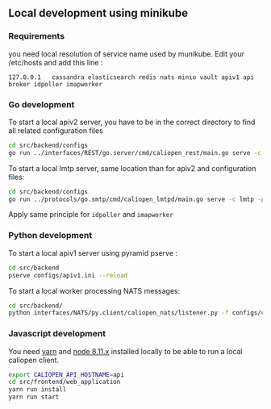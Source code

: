 ## Local development using minikube

### Requirements

you need local resolution of service name used by munikube. Edit your /etc/hosts and add this line :

```
127.0.0.1	cassandra elasticsearch redis nats minio vault apiv1 api broker idpoller imapworker
```

### Go development

To start a local apiv2 server, you have to be in the correct directory to find all related configuration files

```sh
cd src/backend/configs
go run ../interfaces/REST/go.server/cmd/caliopen_rest/main.go serve -c apiv2
```

To start a local lmtp server, same location than for apiv2 and configuration files:

```sh
cd src/backend/configs
go run ../protocols/go.smtp/cmd/caliopen_lmtpd/main.go serve -c lmtp -p lmtp.pid
```

Apply same principle for `idpoller` and `imapworker`

### Python development

To start a local apiv1 server using pyramid pserve :

```sh
cd src/backend
pserve configs/apiv1.ini --reload
```

To start a local worker processing NATS messages:

```sh
cd src/backend/
python interfaces/NATS/py.client/caliopen_nats/listener.py -f configs/caliopen.yaml
```

### Javascript development

You need [yarn](https://yarnpkg.com) and [node 8.11.x](https://nodejs.org/) installed locally
to be able to run a local caliopen client.

```sh
export CALIOPEN_API_HOSTNAME=api
cd src/frontend/web_application
yarn run install
yarn run start
```
